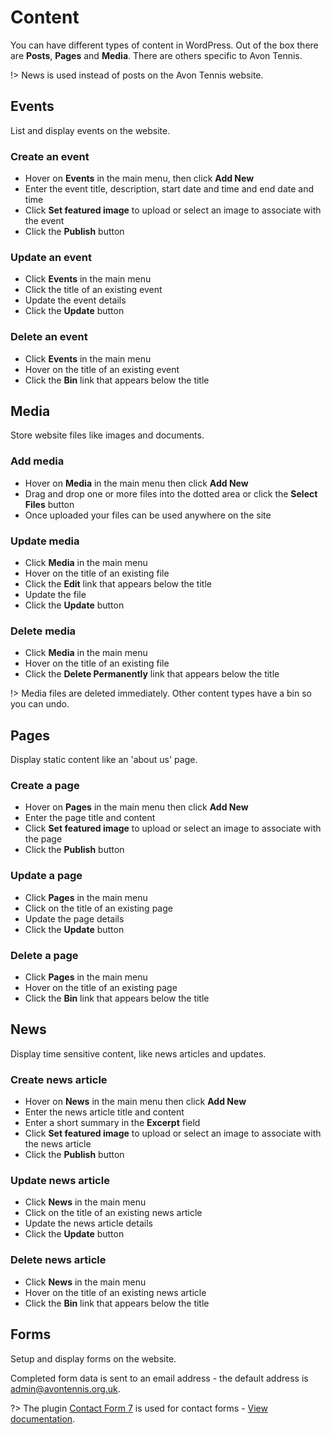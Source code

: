 # Content

You can have different types of content in WordPress. Out of the box there are **Posts**, **Pages** and **Media**. There are others specific to Avon Tennis.

!> News is used instead of posts on the Avon Tennis website.

## Events

List and display events on the website.

### Create an event

- Hover on **Events** in the main menu, then click **Add New**
- Enter the event title, description, start date and time and end date and time
- Click **Set featured image** to upload or select an image to associate with the event
- Click the **Publish** button

### Update an event

- Click **Events** in the main menu
- Click the title of an existing event
- Update the event details
- Click the **Update** button

### Delete an event

- Click **Events** in the main menu
- Hover on the title of an existing event
- Click the **Bin** link that appears below the title

## Media

Store website files like images and documents.

### Add media

- Hover on **Media** in the main menu then click **Add New**
- Drag and drop one or more files into the dotted area or click the **Select Files** button
- Once uploaded your files can be used anywhere on the site

### Update media

- Click **Media** in the main menu
- Hover on the title of an existing file
- Click the **Edit** link that appears below the title
- Update the file
- Click the **Update** button

### Delete media

- Click **Media** in the main menu
- Hover on the title of an existing file
- Click the **Delete Permanently** link that appears below the title

!> Media files are deleted immediately. Other content types have a bin so you can undo.

## Pages

Display static content like an 'about us' page.

### Create a page

- Hover on **Pages** in the main menu then click **Add New**
- Enter the page title and content
- Click **Set featured image** to upload or select an image to associate with the page
- Click the **Publish** button

### Update a page

- Click **Pages** in the main menu
- Click on the title of an existing page
- Update the page details
- Click the **Update** button

### Delete a page

- Click **Pages** in the main menu
- Hover on the title of an existing page
- Click the **Bin** link that appears below the title

## News

Display time sensitive content, like news articles and updates.

### Create news article

- Hover on **News** in the main menu then click **Add New**
- Enter the news article title and content
- Enter a short summary in the **Excerpt** field
- Click **Set featured image** to upload or select an image to associate with the news article
- Click the **Publish** button

### Update news article

- Click **News** in the main menu
- Click on the title of an existing news article
- Update the news article details
- Click the **Update** button

### Delete news article

- Click **News** in the main menu
- Hover on the title of an existing news article
- Click the **Bin** link that appears below the title

## Forms

Setup and display forms on the website.

Completed form data is sent to an email address - the default address is admin@avontennis.org.uk.

?> The plugin [Contact Form 7](https://en-gb.wordpress.org/plugins/contact-form-7/) is used for contact forms - [View documentation](https://contactform7.com/docs/).
